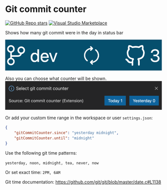 # Git commit counter

[![GitHub Repo stars](https://img.shields.io/github/stars/nizami/vscode-git-commit-counter?style=social)](https://github.com/nizami/vscode-git-commit-counter)
[![Visual Studio Marketplace](https://vsmarketplacebadge.apphb.com/version/nizami.git-commit-counter.svg)](https://marketplace.visualstudio.com/items?itemName=nizami.git-commit-counter)

Shows how many git commit were in the day in status bar

![Status bar](https://raw.githubusercontent.com/nizami/vscode-git-commit-counter/main/status-bar.png)

Also you can choose what counter will be shown.
![Information popup](https://raw.githubusercontent.com/nizami/vscode-git-commit-counter/main/information-popup.png)

Or add your custom time range in the workspace or user `settings.json`:

```json
{
    "gitCommitCounter.since": "yesterday midnight",
    "gitCommitCounter.until": "midnight"
}
```

Use the following git time patterns:

`yesterday, noon, midnight, tea, never, now`

Or set exact time: `2PM, 6AM`

Git time documentation:
<https://github.com/git/git/blob/master/date.c#L1138>
